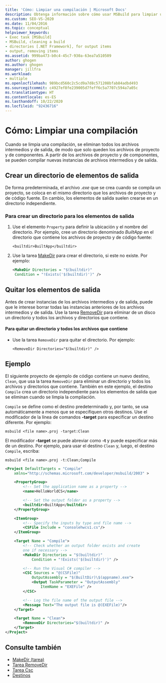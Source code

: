 ```yaml
---
title: 'Cómo: Limpiar una compilación | Microsoft Docs'
description: Obtenga información sobre cómo usar MSBuild para limpiar una compilación, eliminando todos los archivos intermedios y de salida y dejando solo los archivos de proyecto y de componentes.
ms.custom: SEO-VS-2020
ms.date: 11/04/2016
ms.topic: conceptual
helpviewer_keywords:
- Exec task [MSBuild]
- MSBuild, cleaning a build
- directories [.NET Framework], for output items
- output, removing items
ms.assetid: 999ba473-b0c4-45c7-930a-63ea7a510509
author: ghogen
ms.author: ghogen
manager: jillfra
ms.workload:
- multiple
ms.openlocfilehash: 989bcd560c2c5cd9a7d8c571208bfab84adbd493
ms.sourcegitcommit: c4927ef8fe239005d7feff6c5a7707c594a7a05c
ms.translationtype: HT
ms.contentlocale: es-ES
ms.lasthandoff: 10/22/2020
ms.locfileid: "92436716"
---
```

# <a name="how-to-clean-a-build"></a>Cómo: Limpiar una compilación

Cuando se limpia una compilación, se eliminan todos los archivos intermedios y de salida, de modo que solo queden los archivos de proyecto y de componentes. A partir de los archivos de proyecto y de componentes, se pueden compilar nuevas instancias de archivos intermedios y de salida. 

## <a name="create-a-directory-for-output-items"></a>Crear un directorio de elementos de salida

 De forma predeterminada, el archivo *.exe* que se crea cuando se compila un proyecto, se coloca en el mismo directorio que los archivos de proyecto y de código fuente. En cambio, los elementos de salida suelen crearse en un directorio independiente.

### <a name="to-create-a-directory-for-output-items"></a>Para crear un directorio para los elementos de salida

1. Use el elemento `Property` para definir la ubicación y el nombre del directorio. Por ejemplo, cree un directorio denominado *BuiltApp* en el directorio que contiene los archivos de proyecto y de código fuente:

     `<builtdir>BuiltApp</builtdir>`

2. Use la tarea [MakeDir](../msbuild/makedir-task.md) para crear el directorio, si este no existe. Por ejemplo:

     ```xml
     <MakeDir Directories = "$(builtdir)"
      Condition = "!Exists('$(builtdir)')" />
     ```

## <a name="remove-the-output-items"></a>Quitar los elementos de salida

 Antes de crear instancias de los archivos intermedios y de salida, puede que le interese borrar todas las instancias anteriores de los archivos intermedios y de salida. Use la tarea [RemoveDir](../msbuild/removedir-task.md) para eliminar de un disco un directorio y todos los archivos y directorios que contiene.

#### <a name="to-remove-a-directory-and-all-files-contained-in-the-directory"></a>Para quitar un directorio y todos los archivos que contiene

- Use la tarea `RemoveDir` para quitar el directorio. Por ejemplo:

     `<RemoveDir Directories="$(builtdir)" />`

## <a name="example"></a>Ejemplo

 El siguiente proyecto de ejemplo de código contiene un nuevo destino, `Clean`, que usa la tarea `RemoveDir` para eliminar un directorio y todos los archivos y directorios que contiene. También en este ejemplo, el destino `Compile` crea un directorio independiente para los elementos de salida que se eliminan cuando se limpia la compilación.

 `Compile` se define como el destino predeterminado y, por tanto, se usa automáticamente a menos que se especifiquen otros destinos. Use el modificador de la línea de comandos **-target** para especificar un destino diferente. Por ejemplo:

 `msbuild <file name>.proj -target:Clean`

 El modificador **-target** se puede abreviar como **-t** y puede especificar más de un destino. Por ejemplo, para usar el destino `Clean` y, luego, el destino `Compile`, escriba:

 `msbuild <file name>.proj -t:Clean;Compile`

```xml
<Project DefaultTargets = "Compile"
    xmlns="http://schemas.microsoft.com/developer/msbuild/2003" >

    <PropertyGroup>
        <!-- Set the application name as a property -->
        <name>HelloWorldCS</name>

        <!-- Set the output folder as a property -->
        <builtdir>BuiltApp</builtdir>
    </PropertyGroup>

    <ItemGroup>
        <!-- Specify the inputs by type and file name -->
        <CSFile Include = "consolehwcs1.cs"/>
    </ItemGroup>

    <Target Name = "Compile">
        <!-- Check whether an output folder exists and create
        one if necessary -->
        <MakeDir Directories = "$(builtdir)"
            Condition = "!Exists('$(builtdir)')" />

        <!-- Run the Visual C# compiler -->
        <CSC Sources = "@(CSFile)"
            OutputAssembly = "$(BuiltDir)\$(appname).exe">
            <Output TaskParameter = "OutputAssembly"
                ItemName = "EXEFile" />
        </CSC>

        <!-- Log the file name of the output file -->
        <Message Text="The output file is @(EXEFile)"/>
    </Target>

    <Target Name = "Clean">
        <RemoveDir Directories="$(builtdir)" />
    </Target>
</Project>
```

## <a name="see-also"></a>Consulte también

- [MakeDir (tarea)](../msbuild/makedir-task.md)
- [Tarea RemoveDir](../msbuild/removedir-task.md)
- [Tarea Csc](../msbuild/csc-task.md)
- [Destinos](../msbuild/msbuild-targets.md)
